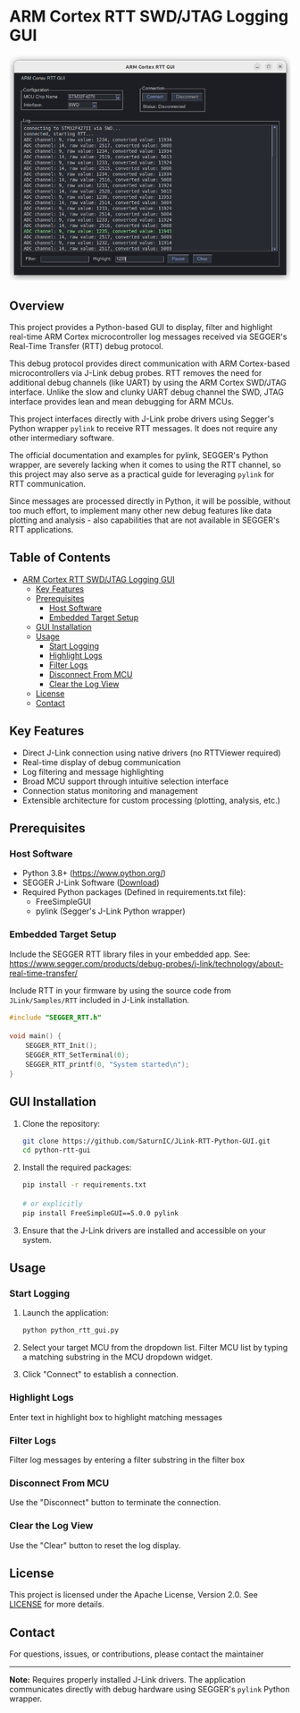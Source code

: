 # ARM Cortex RTT SWD/JTAG Logging GUI

![RTT GUI Screenshot](./docs/arm_cortex_rtt_gui_new_wt.png)

## Overview

This project provides a Python-based GUI to display, filter and highlight real-time ARM Cortex microcontroller log messages
received via SEGGER's Real-Time Transfer (RTT) debug protocol.

This debug protocol provides direct communication with ARM Cortex-based microcontrollers via J-Link debug probes.
RTT removes the need for additional debug channels (like UART) by using the ARM Cortex SWD/JTAG interface.
Unlike the slow and clunky UART debug channel the SWD, JTAG interface provides lean and mean debugging for ARM MCUs.

This project interfaces directly with J-Link probe drivers using Segger's Python wrapper `pylink`
to receive RTT messages. It does not require any other intermediary software.

The official documentation and examples for pylink, SEGGER's Python wrapper,
are severely lacking when it comes to using the RTT channel,
so this project may also serve as a practical guide for leveraging `pylink` for RTT communication.

Since messages are processed directly in Python,
it will be possible, without too much effort, to implement many other new debug features like
data plotting and analysis - also capabilities that are not available in SEGGER's RTT applications.

## Table of Contents
- [ARM Cortex RTT SWD/JTAG Logging GUI](#arm-cortex-swd/jtag-logging-gui)
  - [Key Features](#key-features)
  - [Prerequisites](#prerequisites)
    - [Host Software](#host-software)
    - [Embedded Target Setup](#embedded-target-setup)
  - [GUI Installation](#gui-installation)
  - [Usage](#usage)
    - [Start Logging](#start-logging)
    - [Highlight Logs](#highlight-logs)
    - [Filter Logs](#filter-logs)
    - [Disconnect From MCU](#disconnect-from-mcu)
    - [Clear the Log View](#clear-the-log-view)
  - [License](#license)
  - [Contact](#contact)


## Key Features
- Direct J-Link connection using native drivers (no RTTViewer required)
- Real-time display of debug communication
- Log filtering and message highlighting
- Broad MCU support through intuitive selection interface
- Connection status monitoring and management
- Extensible architecture for custom processing (plotting, analysis, etc.)

## Prerequisites

### Host Software
- Python 3.8+ (https://www.python.org/)
- SEGGER J-Link Software ([Download](https://www.segger.com/downloads/jlink))
- Required Python packages (Defined in requirements.txt file):
  - FreeSimpleGUI
  - pylink (Segger's J-Link Python wrapper)

### Embedded Target Setup
Include the SEGGER RTT library files in your embedded app.
See: https://www.segger.com/products/debug-probes/j-link/technology/about-real-time-transfer/

Include RTT in your firmware by using the source code from `JLink/Samples/RTT` included in J-Link installation.
```c
#include "SEGGER_RTT.h"

void main() {
    SEGGER_RTT_Init();
    SEGGER_RTT_SetTerminal(0);
    SEGGER_RTT_printf(0, "System started\n");
}
```

## GUI Installation

1. Clone the repository:
   ```bash
   git clone https://github.com/SaturnIC/JLink-RTT-Python-GUI.git
   cd python-rtt-gui
   ```
2. Install the required packages:
   ```bash
   pip install -r requirements.txt

   # or explicitly
   pip install FreeSimpleGUI==5.0.0 pylink
   ```
3. Ensure that the J-Link drivers are installed and accessible on your system.

## Usage

### Start Logging
1. Launch the application:
   ```bash
   python python_rtt_gui.py
   ```

2. Select your target MCU from the dropdown list.
   Filter MCU list by typing a matching substring in the MCU dropdown widget.

3. Click "Connect" to establish a connection.

### Highlight Logs
Enter text in highlight box to highlight matching messages

### Filter Logs
Filter log messages by entering a filter substring in the filter box

### Disconnect From MCU
Use the "Disconnect" button to terminate the connection.

### Clear the Log View
Use the "Clear" button to reset the log display.


## License
This project is licensed under the Apache License, Version 2.0. See [LICENSE](LICENSE) for more details.

## Contact
For questions, issues, or contributions, please contact the maintainer

---

**Note:** Requires properly installed J-Link drivers. The application communicates directly with debug hardware using SEGGER's `pylink` Python wrapper.